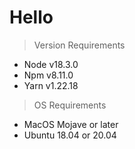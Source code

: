 # Hello

> Version Requirements

- Node v18.3.0
- Npm v8.11.0
- Yarn v1.22.18

> OS Requirements

- MacOS Mojave or later
- Ubuntu 18.04 or 20.04